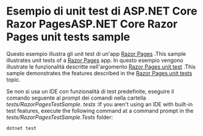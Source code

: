 # <a name="aspnet-core-razor-pages-unit-tests-sample"></a><span data-ttu-id="94914-101">Esempio di unit test di ASP.NET Core Razor Pages</span><span class="sxs-lookup"><span data-stu-id="94914-101">ASP.NET Core Razor Pages unit tests sample</span></span>

<span data-ttu-id="94914-102">Questo esempio illustra gli unit test di un'app [Razor Pages](https://docs.microsoft.com/aspnet/core/mvc/razor-pages) .</span><span class="sxs-lookup"><span data-stu-id="94914-102">This sample illustrates unit tests of a [Razor Pages](https://docs.microsoft.com/aspnet/core/mvc/razor-pages) app.</span></span> <span data-ttu-id="94914-103">In questo esempio vengono illustrate le funzionalità descritte nell'argomento [Razor Pages unit test](https://docs.microsoft.com/aspnet/core/test/razor-pages-tests) .</span><span class="sxs-lookup"><span data-stu-id="94914-103">This sample demonstrates the features described in the [Razor Pages unit tests](https://docs.microsoft.com/aspnet/core/test/razor-pages-tests) topic.</span></span>

<span data-ttu-id="94914-104">Se non si usa un IDE con funzionalità di test predefinite, eseguire il comando seguente al prompt dei comandi nella cartella *tests/RazorPagesTestSample. tests* :</span><span class="sxs-lookup"><span data-stu-id="94914-104">If you aren't using an IDE with built-in test features, execute the following command at a command prompt in the *tests/RazorPagesTestSample.Tests* folder:</span></span>

```console
dotnet test
```
